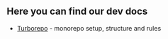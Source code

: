 ## Here you can find our dev docs

* [Turborepo](turborepo.md) - monorepo setup, structure and rules
